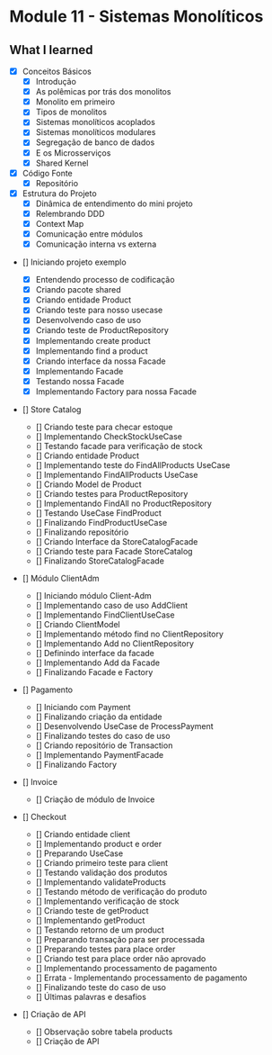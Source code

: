 # Module 11 - Sistemas Monolíticos

## What I learned

- [x] Conceitos Básicos
  - [x] Introdução
  - [x] As polêmicas por trás dos monolitos
  - [x] Monolito em primeiro
  - [x] Tipos de monolitos
  - [x] Sistemas monolíticos acoplados
  - [x] Sistemas monolíticos modulares
  - [x] Segregação de banco de dados
  - [x] E os Microsserviços
  - [x] Shared Kernel

- [x] Código Fonte
    - [x] Repositório

- [x] Estrutura do Projeto
  - [x] Dinâmica de entendimento do mini projeto
  - [x] Relembrando DDD
  - [x] Context Map
  - [x] Comunicação entre módulos
  - [x] Comunicação interna vs externa

- [] Iniciando projeto exemplo
  - [x] Entendendo processo de codificação
  - [x] Criando pacote shared
  - [x] Criando entidade Product
  - [x] Criando teste para nosso usecase
  - [x] Desenvolvendo caso de uso
  - [x] Criando teste de ProductRepository
  - [x] Implementando create product
  - [x] Implementando find a product
  - [x] Criando interface da nossa Facade
  - [x] Implementando Facade
  - [x] Testando nossa Facade
  - [x] Implementando Factory para nossa Facade

- [] Store Catalog
  - [] Criando teste para checar estoque
  - [] Implementando CheckStockUseCase
  - [] Testando facade para verificação de stock
  - [] Criando entidade Product
  - [] Implementando teste do FindAllProducts UseCase
  - [] Implementando FindAllProducts UseCase
  - [] Criando Model de Product
  - [] Criando testes para ProductRepository
  - [] Implementando FindAll no ProductRepository
  - [] Testando UseCase FindProduct
  - [] Finalizando FindProductUseCase
  - [] Finalizando repositório
  - [] Criando Interface da StoreCatalogFacade
  - [] Criando teste para Facade StoreCatalog
  - [] Finalizando StoreCatalogFacade

- [] Módulo ClientAdm
  - [] Iniciando módulo Client-Adm
  - [] Implementando caso de uso AddClient
  - [] Implementando FindClientUseCase
  - [] Criando ClientModel
  - [] Implementando método find no ClientRepository
  - [] Implementando Add no ClientRepository
  - [] Definindo interface da facade
  - [] Implementando Add da Facade
  - [] Finalizando Facade e Factory

- [] Pagamento
  - [] Iniciando com Payment
  - [] Finalizando criação da entidade
  - [] Desenvolvendo UseCase de ProcessPayment
  - [] Finalizando testes do caso de uso
  - [] Criando repositório de Transaction
  - [] Implementando PaymentFacade
  - [] Finalizando Factory

- [] Invoice
  - [] Criação de módulo de Invoice

- [] Checkout
  - [] Criando entidade client
  - [] Implementando product e order
  - [] Preparando UseCase
  - [] Criando primeiro teste para client
  - [] Testando validação dos produtos
  - [] Implementando validateProducts
  - [] Testando método de verificação do produto
  - [] Implementando verificação de stock
  - [] Criando teste de getProduct
  - [] Implementando getProduct
  - [] Testando retorno de um product
  - [] Preparando transação para ser processada
  - [] Preparando testes para place order
  - [] Criando test para place order não aprovado
  - [] Implementando processamento de pagamento
  - [] Errata - Implementando processamento de pagamento
  - [] Finalizando teste do caso de uso
  - [] Últimas palavras e desafios

- [] Criação de API
  - [] Observação sobre tabela products
  - [] Criação de API